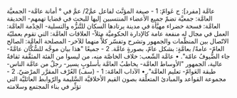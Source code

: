 ‌عامَّة [مفرد]: ج عَوامّ:
1 - صيغة المؤنَّث لفاعل عمَّ2/ عمَّ في ° أمانة ‌عامَّة- الجمعيَّة العامَّة: جمعيَّة تضمّ جميع الأعضاء المنتسبين إليها للبحث في قضايا تهمهم- الحديقة العامَّة: فسحة خضراء مهيَّأة في مدينة يرتادها السكان للتَّنزُّه والتسلية- الخِدْمة العامَّة: العمل في مجال له منفعة ‌عامة كالإدارة الحكوميَّة مثلاً- العلاقات العامَّة: التي تقوم بعمليّة الاتّصال بين المنظّمات والجمهور وتشرح وتفسّر كلاًّ منهما للآخر- المصلحة العامَّة: الصالح العامّ- ‌عامةً/ بعامَّةٍ: بشكل عامّ، بصورةٍ ‌عامَّة.
2 - جميعًا "هذا بيان موجَّه للسُّكَّان ‌عامَّةً- جاء الضُّيوفُ ‌عامّة".
• ‌عامَّة الشّعب: خلاف الخاصَّة منه، من ليسوا من الفئة المثقَّفة ثقافةً عالية، الجمهور "الأوساط العامَّة- يخاطبُ العامَّة بأسلوبٍ يسير- رجلٌ من ‌عامَّة الناس- طبقة العَوامّ- تعليم العامَّة".
• الآداب العامّة:
1 - (سف) العُرْف المقرَّر المرْضيّ.
2 - مجموعة القواعد والمبادئ المتعلِّقة بصون القيم الأخلاقيَّة السَّليمة والرّوابط العائليَّة التي تؤثِّر في بناء المجتمع وسلامته